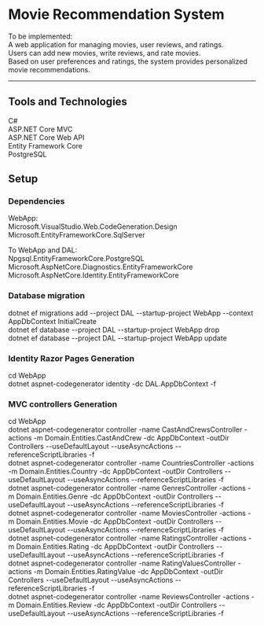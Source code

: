 # Movie Recommendation System

To be implemented:  
A web application for managing movies, user reviews, and ratings.  
Users can add new movies, write reviews, and rate movies.  
Based on user preferences and ratings, the system provides personalized movie recommendations.  

----------------------------------------------------  

## Tools and Technologies
C#  
ASP.NET Core MVC  
ASP.NET Core Web API    
Entity Framework Core  
PostgreSQL  

## Setup  

### Dependencies
WebApp:  
Microsoft.VisualStudio.Web.CodeGeneration.Design  
Microsoft.EntityFrameworkCore.SqlServer  

To WebApp and DAL:  
Npgsql.EntityFrameworkCore.PostgreSQL  
Microsoft.AspNetCore.Diagnostics.EntityFrameworkCore  
Microsoft.AspNetCore.Identity.EntityFrameworkCore  

### Database migration
dotnet ef migrations add --project DAL --startup-project WebApp --context AppDbContext InitialCreate  
dotnet ef database   --project DAL --startup-project WebApp drop  
dotnet ef database   --project DAL --startup-project WebApp update  

### Identity Razor Pages Generation
cd WebApp  
dotnet aspnet-codegenerator identity -dc DAL.AppDbContext -f  

### MVC controllers Generation 
cd WebApp  
dotnet aspnet-codegenerator controller -name CastAndCrewsController        -actions -m  Domain.Entities.CastAndCrew        -dc AppDbContext -outDir Controllers --useDefaultLayout --useAsyncActions --referenceScriptLibraries -f  
dotnet aspnet-codegenerator controller -name CountriesController        -actions -m  Domain.Entities.Country        -dc AppDbContext -outDir Controllers --useDefaultLayout --useAsyncActions --referenceScriptLibraries -f  
dotnet aspnet-codegenerator controller -name GenresController        -actions -m  Domain.Entities.Genre        -dc AppDbContext -outDir Controllers --useDefaultLayout --useAsyncActions --referenceScriptLibraries -f  
dotnet aspnet-codegenerator controller -name MoviesController        -actions -m  Domain.Entities.Movie        -dc AppDbContext -outDir Controllers --useDefaultLayout --useAsyncActions --referenceScriptLibraries -f  
dotnet aspnet-codegenerator controller -name RatingsController        -actions -m  Domain.Entities.Rating        -dc AppDbContext -outDir Controllers --useDefaultLayout --useAsyncActions --referenceScriptLibraries -f  
dotnet aspnet-codegenerator controller -name RatingValuesController        -actions -m  Domain.Entities.RatingValue        -dc AppDbContext -outDir Controllers --useDefaultLayout --useAsyncActions --referenceScriptLibraries -f  
dotnet aspnet-codegenerator controller -name ReviewsController        -actions -m  Domain.Entities.Review        -dc AppDbContext -outDir Controllers --useDefaultLayout --useAsyncActions --referenceScriptLibraries -f  

